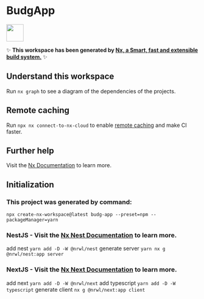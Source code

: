 # BudgApp

<a href="https://nx.dev" target="_blank" rel="noreferrer"><img src="https://raw.githubusercontent.com/nrwl/nx/master/images/nx-logo.png" width="45"></a>

✨ **This workspace has been generated by [Nx, a Smart, fast and extensible build system.](https://nx.dev)** ✨

## Understand this workspace

Run `nx graph` to see a diagram of the dependencies of the projects.

## Remote caching

Run `npx nx connect-to-nx-cloud` to enable [remote caching](https://nx.app) and make CI faster.

## Further help

Visit the [Nx Documentation](https://nx.dev) to learn more.

## Initialization

### This project was generated by command:

```
npx create-nx-workspace@latest budg-app --preset=npm --packageManager=yarn
```

### NestJS - Visit the [Nx Nest Documentation](https://nx.dev/packages/nest) to learn more.

add nest `yarn add -D -W @nrwl/nest`
generate server `yarn nx g @nrwl/nest:app server`

### NextJS - Visit the [Nx Next Documentation](https://nx.dev/packages/next) to learn more.

add next `yarn add -D -W @nrwl/next`
add typescript `yarn add -D -W typescript`
generate client `nx g @nrwl/next:app client`
